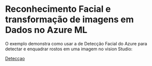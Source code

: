 # Reconhecimento Facial e transformação de imagens em Dados no Azure ML

  O exemplo demonstra como usar a de Detecção Facial do Azure para detectar e enquadrar rostos em uma imagem no vision Studio:

[Detecçao](exemplo-1)
